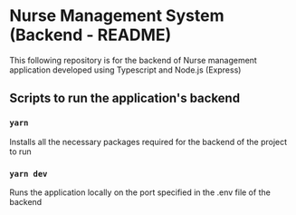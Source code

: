 # Nurse Management System (Backend - README)

This following repository is for the backend of Nurse management application developed using Typescript and Node.js (Express)

## Scripts to run the application's backend

### `yarn`

Installs all the necessary packages required for the backend of the project to run

### `yarn dev`

Runs the application locally on the port specified in the .env file of the backend
